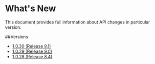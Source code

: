 # What's New

This document provides full information about API changes in particular version.

##Versions
* [1.0.30 (Release 9.1)](docs/1_0_30.md)
* [1.0.29 (Release 9.0)](docs/1_0_29.md)
* [1.0.28 (Release 8.4)](docs/1_0_28.md)